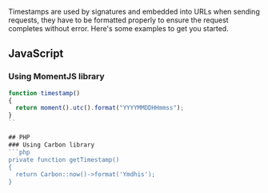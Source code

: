 Timestamps are used by signatures and embedded into URLs when sending requests, they have to be formatted properly to ensure the request completes without error. Here's some examples to get you started.

## JavaScript
### Using MomentJS library
```javascript
function timestamp()
{
  return moment().utc().format("YYYYMMDDHHmmss");
}
``

## PHP
### Using Carbon library
```php
private function getTimestamp()
{
  return Carbon::now()->format('Ymdhis');
}
```
